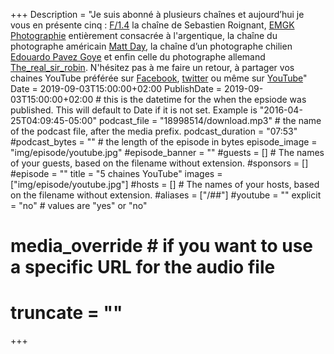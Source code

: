 +++
Description = "Je suis abonné à plusieurs chaînes et aujourd’hui je vous en présente cinq : [F/1.4](https://www.youtube.com/user/AuCoinDuJour) la chaîne de Sebastien Roignant, [EMGK Photographie](https://www.youtube.com/channel/UC47xYjkC_63TRI6KPpSEO9A) entièrement consacrée à l'argentique, la chaîne du photographe américain [Matt Day](https://www.youtube.com/user/mattdayphotofilmshow), la chaîne d’un photographe chilien [Edouardo Pavez Goye](https://www.youtube.com/user/ProfetaParanoia) et enfin celle du photographe allemand [The_real_sir_robin](https://www.youtube.com/channel/UCc-9JMcDZSh6R4OXuWX6Gag). N'hésitez pas à me faire un retour, à partager vos chaines YouTube préférée sur [Facebook](https://www.facebook.com/tribulationsphotographiques/), [twitter](https://twitter.com/tribulationsp) ou même sur [YouTube](https://www.youtube.com/channel/UCrcH3UDWzcTiMsbUFceARhg)"
Date = 2019-09-03T15:00:00+02:00
PublishDate = 2019-09-03T15:00:00+02:00 # this is the datetime for the when the epsiode was published. This will default to Date if it is not set. Example is "2016-04-25T04:09:45-05:00"
podcast_file = "18998514/download.mp3" # the name of the podcast file, after the media prefix.
podcast_duration = "07:53"
#podcast_bytes = "" # the length of the episode in bytes
episode_image = "img/episode/youtube.jpg"
#episode_banner = ""
#guests = [] # The names of your guests, based on the filename without extension.
#sponsors = []
#episode = ""
title = "5 chaines YouTube"
images = ["img/episode/youtube.jpg"]
#hosts = [] # The names of your hosts, based on the filename without extension.
#aliases = ["/##"]
#youtube = ""
explicit = "no" # values are "yes" or "no"
# media_override # if you want to use a specific URL for the audio file
# truncate = ""
+++
